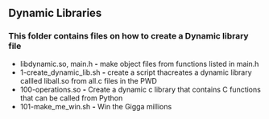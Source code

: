 ## Dynamic Libraries

### This folder contains files on how to create a Dynamic library file
- libdynamic.so, main.h **-** make object files from functions listed in main.h
- 1-create_dynamic_lib.sh **-** create a script thacreates a dynamic library callled liball.so from all.c files in the PWD
- 100-operations.so **-** Create a dynamic c library that contains C functions that can be called from Python
- 101-make_me_win.sh **-** Win the Gigga millions
